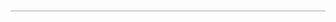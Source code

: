 <div style="border:1px solid #ccc;">
    <asp:GridView ID="FNF_Summary_Grid" runat="server" 
        CellPadding="4" 
        Width="100%" 
        ForeColor="#333333" 
        ShowHeaderWhenEmpty="True" 
        HeaderStyle-Font-Size="Smaller" 
        RowStyle-Font-Size="Smaller" 
        AutoGenerateColumns="false"
        DataKeyNames="ID"
        OnSelectedIndexChanging="FNF_Summary_Grid_SelectedIndexChanging" 
        OnSelectedIndexChanged="FNF_Summary_Grid_SelectedIndexChanged">
    </asp:GridView>
</div>
